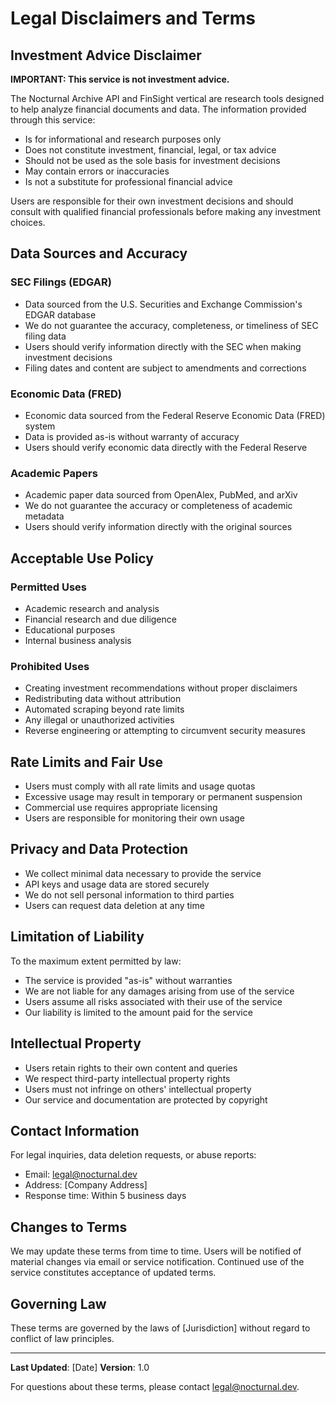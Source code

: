 # Legal Disclaimers and Terms

## Investment Advice Disclaimer

**IMPORTANT: This service is not investment advice.**

The Nocturnal Archive API and FinSight vertical are research tools designed to help analyze financial documents and data. The information provided through this service:

- Is for informational and research purposes only
- Does not constitute investment, financial, legal, or tax advice
- Should not be used as the sole basis for investment decisions
- May contain errors or inaccuracies
- Is not a substitute for professional financial advice

Users are responsible for their own investment decisions and should consult with qualified financial professionals before making any investment choices.

## Data Sources and Accuracy

### SEC Filings (EDGAR)
- Data sourced from the U.S. Securities and Exchange Commission's EDGAR database
- We do not guarantee the accuracy, completeness, or timeliness of SEC filing data
- Users should verify information directly with the SEC when making investment decisions
- Filing dates and content are subject to amendments and corrections

### Economic Data (FRED)
- Economic data sourced from the Federal Reserve Economic Data (FRED) system
- Data is provided as-is without warranty of accuracy
- Users should verify economic data directly with the Federal Reserve

### Academic Papers
- Academic paper data sourced from OpenAlex, PubMed, and arXiv
- We do not guarantee the accuracy or completeness of academic metadata
- Users should verify information directly with the original sources

## Acceptable Use Policy

### Permitted Uses
- Academic research and analysis
- Financial research and due diligence
- Educational purposes
- Internal business analysis

### Prohibited Uses
- Creating investment recommendations without proper disclaimers
- Redistributing data without attribution
- Automated scraping beyond rate limits
- Any illegal or unauthorized activities
- Reverse engineering or attempting to circumvent security measures

## Rate Limits and Fair Use

- Users must comply with all rate limits and usage quotas
- Excessive usage may result in temporary or permanent suspension
- Commercial use requires appropriate licensing
- Users are responsible for monitoring their own usage

## Privacy and Data Protection

- We collect minimal data necessary to provide the service
- API keys and usage data are stored securely
- We do not sell personal information to third parties
- Users can request data deletion at any time

## Limitation of Liability

To the maximum extent permitted by law:

- The service is provided "as-is" without warranties
- We are not liable for any damages arising from use of the service
- Users assume all risks associated with their use of the service
- Our liability is limited to the amount paid for the service

## Intellectual Property

- Users retain rights to their own content and queries
- We respect third-party intellectual property rights
- Users must not infringe on others' intellectual property
- Our service and documentation are protected by copyright

## Contact Information

For legal inquiries, data deletion requests, or abuse reports:

- Email: legal@nocturnal.dev
- Address: [Company Address]
- Response time: Within 5 business days

## Changes to Terms

We may update these terms from time to time. Users will be notified of material changes via email or service notification. Continued use of the service constitutes acceptance of updated terms.

## Governing Law

These terms are governed by the laws of [Jurisdiction] without regard to conflict of law principles.

---

**Last Updated**: [Date]
**Version**: 1.0

For questions about these terms, please contact legal@nocturnal.dev.

